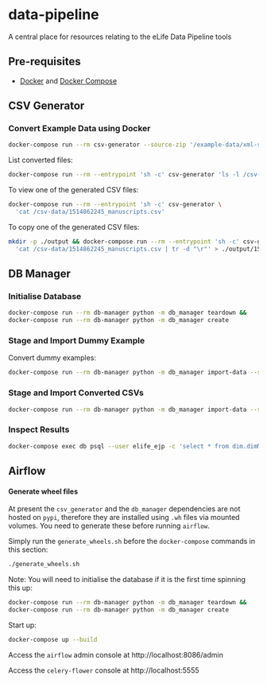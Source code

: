 # data-pipeline

A central place for resources relating to the eLife Data Pipeline tools

## Pre-requisites

* [Docker](https://www.docker.com/) and [Docker Compose](https://docs.docker.com/compose/)

## CSV Generator

### Convert Example Data using Docker

```bash
docker-compose run --rm csv-generator --source-zip '/example-data/xml-set-1' --output-dir '/csv-data'
```

List converted files:

```bash
docker-compose run --rm --entrypoint 'sh -c' csv-generator 'ls -l /csv-data'
```

To view one of the generated CSV files:

```bash
docker-compose run --rm --entrypoint 'sh -c' csv-generator \
  'cat /csv-data/1514862245_manuscripts.csv'
```

To copy one of the generated CSV files:

```bash
mkdir -p ./output && docker-compose run --rm --entrypoint 'sh -c' csv-generator \
  'cat /csv-data/1514862245_manuscripts.csv | tr -d "\r"' > ./output/1514862245_manuscripts.csv
```

## DB Manager

### Initialise Database

```bash
docker-compose run --rm db-manager python -m db_manager teardown &&
docker-compose run --rm db-manager python -m db_manager create
```

### Stage and Import Dummy Example

Convert dummy examples:

```bash
docker-compose run --rm db-manager python -m db_manager import-data --source-dir /dummy_csv
```

### Stage and Import Converted CSVs

```bash
docker-compose run --rm db-manager python -m db_manager import-data --source-dir /csv-data
```

### Inspect Results

```bash
docker-compose exec db psql --user elife_ejp -c 'select * from dim.dimManuscriptVersion;'
```

## Airflow

#### Generate wheel files

At present the `csv_generator` and the `db_manager` dependencies are not hosted on `pypi`, therefore they are
installed using `.wh` files via mounted volumes. You need to generate these before running `airflow`. 

Simply run the `generate_wheels.sh` before the `docker-compose` commands in this section:

```bash
./generate_wheels.sh
```

Note: You will need to initialise the database if it is the first time spinning this up:

```bash
docker-compose run --rm db-manager python -m db_manager teardown &&
docker-compose run --rm db-manager python -m db_manager create
```

Start up:

```bash
docker-compose up --build
```

Access the `airflow` admin console at http://localhost:8086/admin

Access the `celery-flower` console at http://localhost:5555
